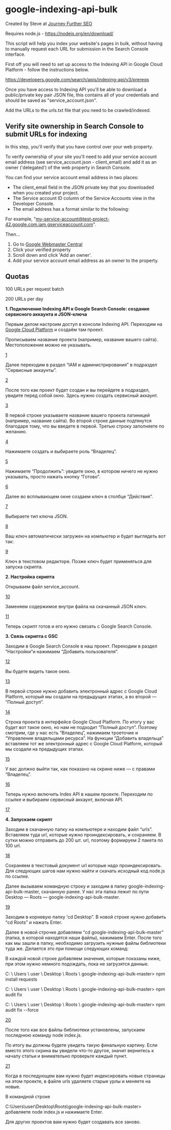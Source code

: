 # google-indexing-api-bulk

Created by Steve at [Journey Further SEO](https://www.journeyfurther.com/)

Requires node.js - https://nodejs.org/en/download/

This script will help you index your website's pages in bulk, without having to manually request each URL for submission in the Search Console interface.

First off you will need to set up access to the Indexing API in Google Cloud Platform - follow the instructions below.

https://developers.google.com/search/apis/indexing-api/v3/prereqs

Once you have access to Indexing API you'll be able to download a public/private key pair JSON file, this contains all of your credentials and should be saved as "service_account.json".

Add the URLs to the urls.txt file that you need to be crawled/indexed.


## Verify site ownership in Search Console to submit URLs for indexing
In this step, you'll verify that you have control over your web property.

To verify ownership of your site you'll need to add your service account email address (see service_account.json - client_email) and add it as an owner ('delegated') of the web property in Search Console.

You can find your service account email address in two places:
- The client_email field in the JSON private key that you downloaded when you created your project.
- The Service account ID column of the Service Accounts view in the Developer Console.
- The email address has a format similar to the following:

For example, "my-service-account@test-project-42.google.com.iam.gserviceaccount.com".

Then...

1. Go to [Google Webmaster Central](https://www.google.com/webmasters/verification/home)
2. Click your verified property
3. Scroll down and click 'Add an owner'.
4. Add your service account email address as an owner to the property.


## Quotas

100 URLs per request batch

200 URLs per day

**1. Подключение Indexing API к Google Search Console: создание сервисного аккаунта и JSON-ключа**

Первым делом настроим доступ в консоли Indexing API. Переходим на [Google Cloud Platform](https://console.cloud.google.com/welcome?organizationId=0&supportedpurview=project) и создаём там проект.

Прописываем название проекта (например, название вашего сайта). Местоположение можно не указывать.

[1](img/1.webp)

Далее переходим в раздел “IAM и администрирования” в подраздел “Сервисные аккаунты”.

[2](img/2.webp)

После того как проект будет создан и вы перейдете в подраздел, увидите перед собой окно. Здесь нужно создать сервисный аккаунт.

[3](img/3.webp)

В первой строке указываете название вашего проекта латиницей (например, название сайта). Во второй строке данные подтянутся благодаря тому, что вы введете в первой. Третью строку заполняете по желанию.

[4](img/4.webp)

Нажимаете создать и выбираете роль “Владелец”.

[5](img/5.webp)

Нажимаете “Продолжить”: увидите окно, в котором ничего не нужно указывать, просто нажать кнопку “Готово”.

[6](img/6.webp)

Далее во всплывающем окне создаем ключ в столбце “Действия”.

[7](img/7.webp)

Выбираете тип ключа JSON.

[8](img/8.webp)

Ваш ключ автоматически загружен на компьютер и будет выглядеть вот так:

[9](img/9.webp)

Ключ в текстовом редакторе.
Позже ключ будет применяться для запуска скрипта.

**2. Настройка скрипта**

Открываем файл service_account.

[10](img/10.webp)

Заменяем содержимое внутри файла на скачанный JSON ключ.

[11](img/11.webp)

Теперь скрипт готов и его нужно связать с Google Search Console.

**3. Связь скрипта с GSC**

Заходим в Google Search Console в наш проект.
Переходим в раздел “Настройки”и нажимаем “Добавить пользователя”.

[12](img/12.webp)

Вы будете видеть такое окно.

[13](img/13.webp)

В первой строке нужно добавить электронный адрес с Google Cloud Platform, который мы создали на предыдущих этапах, а во второй — “Полный доступ”.

[14](img/14.webp)

Строка проекта в интерфейсе Google Cloud Platform.
По итогу у вас будет вот такое окно, но нам не подходит “Полный доступ”. Поэтому смотрим, где у нас есть “Владелец”, нажимаем троеточие и “Управление владельцами ресурса”. На функции “Добавить владельца” вставляем тот же электронный адрес с Google Cloud Platform, который мы создали на предыдущих этапах.

[15](img/15.webp)

У вас должно выйти так, как показано на скрине ниже — с правами “Владелец”.

[16](img/16.webp)

Теперь нужно включить Index API в нашем проекте. Переходим по ссылке и выбираем сервисный аккаунт, включая API.

[17](img/17.webp)

**4. Запускаем скрипт**

Заходим в скачанную папку на компьютере и находим файл “urls”. Вставляем туда url, которые нужно проиндексировать, и сохраняем. В сутки можно отправить до 200 шт. url, поэтому формируем 2 пакета по 100 url.

[18](img/18.webp)

Сохраняем в текстовый документ url которые надо проиндексировать.
Для следующих шагов нам нужно найти и скачать исходный код node.js по ссылке.

Далее вызываем командную строку и заходим в папку google-indexing-api-bulk-master, скачанную ранее. У нас эта папка лежит по пути Desktop — Roots — google-indexing-api-bulk-master.

[19](img/19.webp)

Заходим в корневую папку ‘cd Desktop”.
В новой строке нужно добавить “cd Roots” и нажать Enter.

Далее в новой строчке добавляем “cd google-indexing-api-bulk-master” (папка, в которой находятся наши файлы), нажимаем Enter.
После того как мы зашли в папку, необходимо загрузить нужные файлы библиотеки туда же. Делается это при помощи следующих команд:

В каждой новой строке добавляем значения, которые показаны ниже, при этом нужно немного подождать, пока не загрузятся данные.

C: \ Users \ user \ Desktop \ Roots \ google-indexing-api-bulk-master> npm install requests

C: \ Users \ user \ Desktop \ Roots \ google-indexing-api-bulk-master> npm audit fix

C: \ Users \ user \ Desktop \ Roots \ google-indexing-api-bulk-master> npm audit fix --force

[20](img/20.webp)

После того как все файлы библиотеки установлены, запускаем последнюю команду node index.js.

По итогу вы должны будете увидеть такую финальную картину. Если вместо этого скрина вы увидели что-то другое, значит вернитесь к началу статьи и внимательно проверьте каждый пункт.

[21](img/21.webp)

Когда в последующем вам нужно будет индексировать новые страницы на этом проекте, в файле urls удаляете старые урлы и меняете на новые.

В командной строке 

C:\Users\user\Desktop\Roots\google-indexing-api-bulk-master> добавляете node index.js и нажимаете Enter.

Для других проектов вам нужно будет создавать все заново.